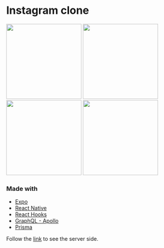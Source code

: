 # Instagram clone
<img src="./images/video_1.gif" width="200" />

<img src="./images/video_2.gif" width="200" />

<img src="./images/video_3.gif" width="200" />

<img src="./images/photo.gif" width="200" />

### Made with
- [Expo](https://expo.io/)
- [React Native](https://facebook.github.io/react-native/)
- [React Hooks](https://reactjs.org/docs/hooks-intro.html)
- [GraphQL - Apollo](https://www.apollographql.com/)
- [Prisma](https://www.prisma.io/)

Follow the [link](https://github.com/junlee91/prisma-instagram-server) to see the server side.
